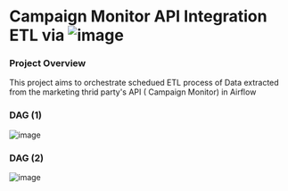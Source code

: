 
#  Campaign Monitor API Integration ETL via ![image](https://user-images.githubusercontent.com/14988972/126754341-95bfec58-3578-4472-b0f1-a10ef6946bed.png)


### Project Overview
This project aims to orchestrate schedued ETL process of Data extracted from the marketing thrid party's API ( Campaign Monitor) in Airflow



### DAG (1)
![image](https://user-images.githubusercontent.com/14988972/126753027-8506eb68-9fa4-4532-96f2-bb323f583040.png)

### DAG (2)
![image](https://user-images.githubusercontent.com/14988972/126758283-089b77fb-9a90-459d-9a18-d6338120703e.png)


